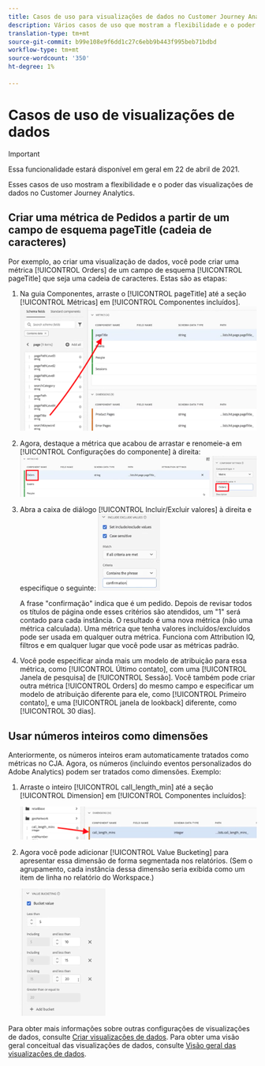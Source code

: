 ```yaml
---
title: Casos de uso para visualizações de dados no Customer Journey Analytics
description: Vários casos de uso que mostram a flexibilidade e o poder das visualizações de dados no Customer Journey Analytics
translation-type: tm+mt
source-git-commit: b99e108e9f6dd1c27c6ebb9b443f995beb71bdbd
workflow-type: tm+mt
source-wordcount: '350'
ht-degree: 1%

---
```



# Casos de uso de visualizações de dados

>[!IMPORTANT]
>
>Essa funcionalidade estará disponível em geral em 22 de abril de 2021.

Esses casos de uso mostram a flexibilidade e o poder das visualizações de dados no Customer Journey Analytics.

## Criar uma métrica de Pedidos a partir de um campo de esquema pageTitle (cadeia de caracteres)

Por exemplo, ao criar uma visualização de dados, você pode criar uma métrica [!UICONTROL Orders] de um campo de esquema [!UICONTROL pageTitle] que seja uma cadeia de caracteres. Estas são as etapas:

1. Na guia Componentes, arraste o [!UICONTROL pageTitle] até a seção [!UICONTROL Métricas] em [!UICONTROL Componentes incluídos].
   ![](assets/use-case1a.png)
1. Agora, destaque a métrica que acabou de arrastar e renomeie-a em [!UICONTROL Configurações do componente] à direita:
   ![](assets/orders.png)
1. Abra a caixa de diálogo [!UICONTROL Incluir/Excluir valores] à direita e especifique o seguinte:
   ![](assets/orders2.png)

   A frase &quot;confirmação&quot; indica que é um pedido. Depois de revisar todos os títulos de página onde esses critérios são atendidos, um &quot;1&quot; será contado para cada instância. O resultado é uma nova métrica (não uma métrica calculada). Uma métrica que tenha valores incluídos/excluídos pode ser usada em qualquer outra métrica. Funciona com Attribution IQ, filtros e em qualquer lugar que você pode usar as métricas padrão.
1. Você pode especificar ainda mais um modelo de atribuição para essa métrica, como [!UICONTROL Último contato], com uma [!UICONTROL Janela de pesquisa] de [!UICONTROL Sessão].
Você também pode criar outra métrica [!UICONTROL Orders] do mesmo campo e especificar um modelo de atribuição diferente para ele, como [!UICONTROL Primeiro contato], e uma [!UICONTROL janela de lookback] diferente, como [!UICONTROL 30 dias].

## Usar números inteiros como dimensões

Anteriormente, os números inteiros eram automaticamente tratados como métricas no CJA. Agora, os números (incluindo eventos personalizados do Adobe Analytics) podem ser tratados como dimensões. Exemplo:

1. Arraste o inteiro [!UICONTROL call_length_min] até a seção [!UICONTROL Dimension] em [!UICONTROL Componentes incluídos]:

   ![](assets/integers.png)

1. Agora você pode adicionar [!UICONTROL Value Bucketing] para apresentar essa dimensão de forma segmentada nos relatórios. (Sem o agrupamento, cada instância dessa dimensão seria exibida como um item de linha no relatório do Workspace.)

   ![](assets/bucketing.png)

Para obter mais informações sobre outras configurações de visualizações de dados, consulte [Criar visualizações de dados](/help/data-views/create-dataview2.md).
Para obter uma visão geral conceitual das visualizações de dados, consulte [Visão geral das visualizações de dados](/help/data-views/data-views.md).